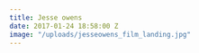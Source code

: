 ```yaml
---
title: Jesse owens
date: 2017-01-24 18:58:00 Z
image: "/uploads/jesseowens_film_landing.jpg"
---
```


